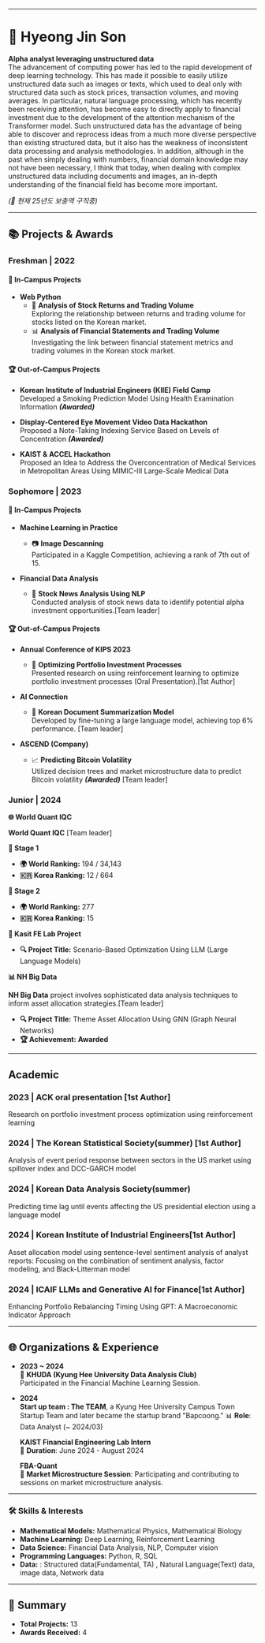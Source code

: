
---

# 🌟 Hyeong Jin Son

**Alpha analyst leveraging unstructured data**  
The advancement of computing power has led to the rapid development of deep learning technology. This has made it possible to easily utilize unstructured data such as images or texts, which used to deal only with structured data such as stock prices, transaction volumes, and moving averages. In particular, natural language processing, which has recently been receiving attention, has become easy to directly apply to financial investment due to the development of the attention mechanism of the Transformer model. Such unstructured data has the advantage of being able to discover and reprocess ideas from a much more diverse perspective than existing structured data, but it also has the weakness of inconsistent data processing and analysis methodologies. In addition, although in the past when simply dealing with numbers, financial domain knowledge may not have been necessary, I think that today, when dealing with complex unstructured data including documents and images, an in-depth understanding of the financial field has become more important.

*(📌 현재 25년도 보충역 구직중)*

---

## 📚 Projects & Awards

### Freshman | 2022

#### 📌 In-Campus Projects
- **Web Python**
  - 🧐 **Analysis of Stock Returns and Trading Volume**  
    Exploring the relationship between returns and trading volume for stocks listed on the Korean market.
  - 📊 **Analysis of Financial Statements and Trading Volume**  
    Investigating the link between financial statement metrics and trading volumes in the Korean stock market.

#### 🏆 Out-of-Campus Projects
- **Korean Institute of Industrial Engineers (KIIE) Field Camp**  
  Developed a Smoking Prediction Model Using Health Examination Information ***(Awarded)***

- **Display-Centered Eye Movement Video Data Hackathon**  
  Proposed a Note-Taking Indexing Service Based on Levels of Concentration ***(Awarded)***

- **KAIST & ACCEL Hackathon**  
  Proposed an Idea to Address the Overconcentration of Medical Services in Metropolitan Areas Using MIMIC-III Large-Scale Medical Data

### Sophomore | 2023

#### 📌 In-Campus Projects
- **Machine Learning in Practice**  
  - 📷 **Image Descanning**  
    Participated in a Kaggle Competition, achieving a rank of 7th out of 15.

- **Financial Data Analysis**  
  - 📰 **Stock News Analysis Using NLP**  
    Conducted analysis of stock news data to identify potential alpha investment opportunities.[Team leader]

#### 🏆 Out-of-Campus Projects
- **Annual Conference of KIPS 2023**  
  - 🧠 **Optimizing Portfolio Investment Processes**  
    Presented research on using reinforcement learning to optimize portfolio investment processes (Oral Presentation).[1st Author]

- **AI Connection**  
  - 📝 **Korean Document Summarization Model**  
    Developed by fine-tuning a large language model, achieving top 6% performance. [Team leader]

- **ASCEND (Company)**  
  - 📈 **Predicting Bitcoin Volatility**  
    Utilized decision trees and market microstructure data to predict Bitcoin volatility ***(Awarded)*** [Team leader]

### Junior | 2024

**🌐 World Quant IQC**

**World Quant IQC** [Team leader]

**🥇 Stage 1**
- **🌍 World Ranking:** 194 / 34,143
- **🇰🇷 Korea Ranking:** 12 / 664

**🥈 Stage 2**
- **🌍 World Ranking:** 277
- **🇰🇷 Korea Ranking:** 15

**🤖 Kasit FE Lab Project**

- **🔍 Project Title:** Scenario-Based Optimization Using LLM (Large Language Models)



**📊 NH Big Data**

**NH Big Data** project involves sophisticated data analysis techniques to inform asset allocation strategies.[Team leader]

- **🔍 Project Title:** Theme Asset Allocation Using GNN (Graph Neural Networks)
- **🏆 Achievement:** **Awarded** 



---
## Academic

### 2023 | ACK oral presentation [1st Author]
  Research on portfolio investment process optimization using reinforcement learning
  
### 2024 | The Korean Statistical Society(summer) [1st Author]
  Analysis of event period response between sectors in the US market using spillover index and DCC-GARCH model
  
### 2024 | Korean Data Analysis Society(summer)
  Predicting time lag until events affecting the US presidential election using a language model
  
### 2024 | Korean Institute of Industrial Engineers[1st Author]
  Asset allocation model using sentence-level sentiment analysis of analyst reports: Focusing on the combination of sentiment analysis, factor modeling, and Black-Litterman model
  
### 2024 | ICAIF LLMs and Generative AI for Finance[1st Author]
  Enhancing Portfolio Rebalancing Timing Using GPT: A Macroeconomic Indicator Approach

---

## 🌐 Organizations & Experience

- **2023 ~ 2024**  
  🧮 **KHUDA (Kyung Hee University Data Analysis Club)**  
  Participated in the Financial Machine Learning Session.

- **2024**  
  **Start up team : The TEAM**, a Kyung Hee University Campus Town Startup Team and later became the startup brand "Bapcoong."
  📊 **Role**: Data Analyst (~ 2024/03)

  **KAIST Financial Engineering Lab Intern**  
  🏢 **Duration**: June 2024 - August 2024

  **FBA-Quant**  
  🏦 **Market Microstructure Session**: Participating and contributing to sessions on market microstructure analysis.
---

### 🛠️ Skills & Interests

- **Mathematical Models:** Mathematical Physics, Mathematical Biology  
- **Machine Learning:** Deep Learning, Reinforcement Learning  
- **Data Science:** Financial Data Analysis, NLP, Computer vision  
- **Programming Languages:** Python, R, SQL
- **Data:** : Structured data(Fundamental, TA) , Natural Language(Text) data, image data, Network data

---


## 🔖 Summary

- **Total Projects:** 13  
- **Awards Received:** 4  


